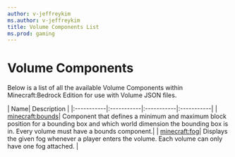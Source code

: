 ```yaml
---
author: v-jeffreykim
ms.author: v-jeffreykim
title: Volume Components List
ms.prod: gaming
---
```


# Volume Components

Below is a list of all the available Volume Components within Minecraft:Bedrock Edition for use with Volume JSON files.

| Name| Description |
|:-----------|:-----------|:-----------|:-----------|
| [minecraft:bounds](VolumeComponents/minecraftVolume_bounds.md)| Component that defines a minimum and maximum block position for a bounding box and which world dimension the bounding box is in. Every volume must have a bounds component.|
| [minecraft:fog](VolumeComponents/minecraftVolume_fog.md)| Displays the given fog whenever a player enters the volume. Each volume can only have one fog attached. |
